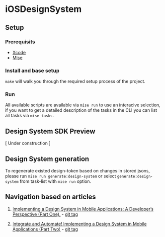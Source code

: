 # iOSDesignSystem

## Setup 

### Prerequisits

- [Xcode](https://developer.apple.com/xcode)
- [Mise](https://mise.jdx.dev/getting-started.html#quickstart)

### Install and base setup

`make` will walk you through the required setup process of the project.

### Run 

All available scripts are available via `mise run` to use an interacive selection, if you want to get a detailed description of the tasks in the CLI you can list all tasks via `mise tasks`.

## Design System SDK Preview

[ Under construction ]

## Design System generation

To regenerate existed design-token based on changes in stored jsons, please run `mise run generate:design-system` or select `generate:design-system` from task-list with `mise run` option.

## Navigation based on articles

1. [Implementing a Design System in Mobile Applications: A Developer’s Perspective (Part One).](https://medium.com/@ivanfomenko/implementing-a-design-system-in-mobile-applications-a-developers-perspective-part-one-c36d5cbf655f) - [git tag]()

2. [Integrate and Automate! Implementing a Design System in Mobile Applications (Part Two)](https://medium.com/@ivanfomenko/integrate-and-automate-implementing-a-design-system-in-mobile-applications-part-two-2939ddf720d4) - [git tag]()